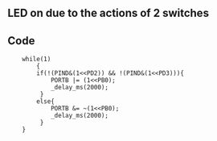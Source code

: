 ## LED on due to the actions of 2 switches

## Code 
```
	while(1)
    	{
        if(!(PIND&(1<<PD2)) && !(PIND&(1<<PD3))){
            PORTB |= (1<<PB0);
            _delay_ms(2000);
         }
        else{
            PORTB &= ~(1<<PB0);
            _delay_ms(2000);
         }
   	}

```
